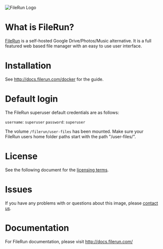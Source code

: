 ![FileRun Logo](http://www.filerun.com/images/long-logo.png)

What is FileRun?
==================

[FileRun](http://www.filerun.com) is a self-hosted Google Drive/Photos/Music alternative. It is a full featured web based file manager with an easy to use user interface.

Installation
==================
See http://docs.filerun.com/docker for the guide.

Default login
==================

The FileRun superuser default credentials are as follows:

``username``: ``superuser``
``password``: ``superuser``

The volume ``/filerun/user-files`` has been mounted. Make sure your FileRun users home folder paths start with the path "/user-files/".

License
==================
See the following document for the [licensing terms](https://goo.gl/wk2FSs).

Issues
==================
If you have any problems with or questions about this image, please [contact us](https://www.filerun.com/contact).

Documentation
==================
For FileRun documentation, please visit http://docs.filerun.com/
